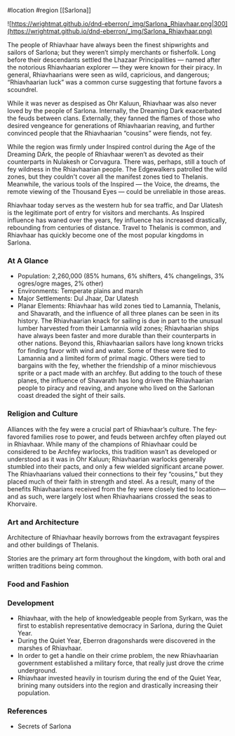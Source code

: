 #location #region [[Sarlona]]

![https://wrightmat.github.io/dnd-eberron/_img/Sarlona_Rhiavhaar.png|300](https://wrightmat.github.io/dnd-eberron/_img/Sarlona_Rhiavhaar.png)

The people of Rhiavhaar have always been the finest shipwrights and sailors of Sarlona; but they weren’t simply merchants or fisherfolk. Long before their descendants settled the Lhazaar Principalities — named after the notorious Rhiavhaarian explorer — they were known for their piracy. In general, Rhiavhaarians were seen as wild, capricious, and dangerous; “Rhiavhaarian luck” was a common curse suggesting that fortune favors a scoundrel.

While it was never as despised as Ohr Kaluun, Rhiavhaar was also never loved by the people of Sarlona. Internally, the Dreaming Dark exacerbated the feuds between clans. Externally, they fanned the flames of those who desired vengeance for generations of Rhiavhaarian reaving, and further convinced people that the Rhiavhaarian “cousins” were fiends, not fey.

While the region was firmly under Inspired control during the Age of the Dreaming DArk, the people of Rhiavhaar weren’t as devoted as their counterparts in Nulakesh or Corvagura. There was, perhaps, still a touch of fey wildness in the Rhiavhaarian people. The Edgewalkers patrolled the wild zones, but they couldn't cover all the manifest zones tied to Thelanis. Meanwhile, the various tools of the Inspired — the Voice, the dreams, the remote viewing of the Thousand Eyes — could be unreliable in those areas.

Rhiavhaar today serves as the western hub for sea traffic, and Dar Ulatesh is the legitimate port of entry for visitors and merchants. As Inspired influence has waned over the years, fey influence has increased drastically, rebounding from centuries of distance. Travel to Thelanis is common, and Rhiavhaar has quickly become one of the most popular kingdoms in Sarlona.

### At A Glance

* Population: 2,260,000 (85% humans, 6% shifters, 4% changelings, 3% ogres/ogre mages, 2% other)
* Environments: Temperate plains and marsh
* Major Settlements: Dul Jhaar, Dar Ulatesh
* Planar Elements: Rhiavhaar has wild zones tied to Lamannia, Thelanis, and Shavarath, and the influence of all three planes can be seen in its history. The Rhiavhaarian knack for sailing is due in part to the unusual lumber harvested from their Lamannia wild zones; Rhiavhaarian ships have always been faster and more durable than their counterparts in other nations. Beyond this, Rhiavhaarian sailors have long known tricks for finding favor with wind and water. Some of these were tied to Lamannia and a limited form of primal magic. Others were tied to bargains with the fey, whether the friendship of a minor mischievous sprite or a pact made with an archfey. But adding to the touch of these planes, the influence of Shavarath has long driven the Rhiavhaarian people to piracy and reaving, and anyone who lived on the Sarlonan coast dreaded the sight of their sails.

### Religion and Culture

Alliances with the fey were a crucial part of Rhiavhaar’s culture. The fey-favored families rose to power, and feuds between archfey often played out in Rhiavhaar. While many of the champions of Rhiavhaar could be considered to be Archfey warlocks, this tradition wasn’t as developed or understood as it was in Ohr Kaluun; Rhiavhaarian warlocks generally stumbled into their pacts, and only a few wielded significant arcane power. The Rhiavhaarians valued their connections to their fey “cousins,” but they placed much of their faith in strength and steel. As a result, many of the benefits Rhiavhaarians received from the fey were closely tied to location—and as such, were largely lost when Rhiavhaarians crossed the seas to Khorvaire.

### Art and Architecture

Architecture of Rhiavhaar heavily borrows from the extravagant feyspires and other buildings of Thelanis.

Stories are the primary art form throughout the kingdom, with both oral and written traditions being common.

### Food and Fashion


### Development

* Rhiavhaar, with the help of knowledgeable people from Syrkarn, was the first to establish representative democracy in Sarlona, during the Quiet Year.
* During the Quiet Year, Eberron dragonshards were discovered in the marshes of Rhiavhaar.
* In order to get a handle on their crime problem, the new Rhiavhaarian government established a military force, that really just drove the crime underground.
* Rhiavhaar invested heavily in tourism during the end of the Quiet Year, brining many outsiders into the region and drastically increasing their population.

### References

* Secrets of Sarlona
